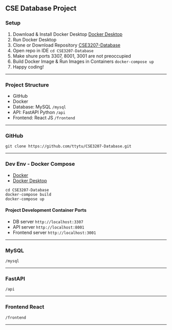 ## CSE Database Project

### Setup 

1. Download & Install Docker Desktop [Docker Desktop](https://www.docker.com/products/docker-desktop/) 
2. Run Docker Desktop 
3. Clone or Download Repository [CSE3207-Database](https://github.com/ttytu/CSE3207-Database) 
4. Open repo in IDE `cd CSE3207-Database` 
5. Make shure ports 3307, 8001, 3001 are not preoccupied 
6. Build Docker Image & Run Images in Containers `docker-compose up` 
7. Happy coding! 

--- 

### Project Structure

- GitHub 
- Docker 
- Database: MySQL `/mysql`
- API: FastAPI Python `/api`
- Frontend: React JS `/frontend` 

--- 

### GitHub

```shell
git clone https://github.com/ttytu/CSE3207-Database.git
```

--- 

### Dev Env - Docker Compose

- [Docker](https://www.docker.com/) 
- [Docker Desktop](https://www.docker.com/products/docker-desktop/) 

```shell
cd CSE3207-Database 
docker-compose build 
docker-compose up 
```

#### Project Development Container Ports

- DB server `http://localhost:3307` 
- API server `http://localhost:8001` 
- Frontend server `http://localhost:3001` 

--- 

### MySQL 

`/mysql` 

--- 

### FastAPI 

`/api` 

--- 

### Frontend React 

`/frontend`

--- 

